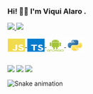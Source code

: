 ### Hi! 👋🏼 I'm Viqui Alaro .

 <div>
  <a href="https://github.com/Viqui-Alaro">
  <img height="180em" src="https://github-readme-stats.vercel.app/api?username=Viqui-Alaro&show_icons=true&theme=dracula&include_all_commits=true&count_private=true"/>
  <img height="180em" src="https://github-readme-stats.vercel.app/api/top-langs/?username=Viqui-Alaro&layout=compact&langs_count=7&theme=dracula"/>
</div>
  
  <div style="display: inline_block"><br>
  <img align="center" alt="Viqui-Js" height="30" width="40" src="https://raw.githubusercontent.com/devicons/devicon/master/icons/javascript/javascript-plain.svg">
  <img align="center" alt="Viqui-Ts" height="30" width="40" src="https://raw.githubusercontent.com/devicons/devicon/master/icons/typescript/typescript-plain.svg">
  <img align="center" alt="Viqui-Android" height="30" width="40" src="https://github.com/devicons/devicon/blob/master/icons/android/android-plain-wordmark.svg">
  <img align="center" alt="Viqui-Python" height="30" width="40" src="https://raw.githubusercontent.com/devicons/devicon/master/icons/python/python-original.svg">
</div>
  
  ##
 
<div> 
  <a href="https://www.youtube.com/channel/UCUPsjTmQCQIfCyknjGgmaVA" target="_blank"><img src="https://img.shields.io/badge/YouTube-FF0000?style=for-the-badge&logo=youtube&logoColor=white" target="_blank"></a>
  <a href = "mailto:viquialaro241@gmail.com"><img src="https://img.shields.io/badge/-Gmail-%23333?style=for-the-badge&logo=gmail&logoColor=white" target="_blank"></a>
  <a href="https://www.linkedin.com/in/viqui-alaro-mamani-b9b912137" target="_blank"><img src="https://img.shields.io/badge/-LinkedIn-%230077B5?style=for-the-badge&logo=linkedin&logoColor=white" target="_blank"></a> 
 
  ![Snake animation](https://github.com/Viqui-Alaro/Viqui-Alaro/blob/output/github-contribution-grid-snake.svg)
 
</div>
  
